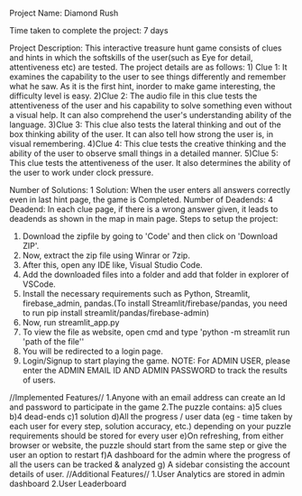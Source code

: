 Project Name: Diamond Rush

Time taken to complete the project: 7 days

Project Description: This interactive treasure hunt game consists of clues and hints in which the softskills of the user(such as Eye for detail, attentiveness etc) are tested.
The project details are as follows:
    1) Clue 1: It examines the capability to the user to see things differently and remember what he saw. As it is the first hint, inorder to make game interesting, the difficulty level is easy.
    2)Clue 2: The audio file in this clue tests the attentiveness of the user and his capability to solve something even without a visual help. It can also comprehend the user's understanding ability of the language.
    3)Clue 3: This clue also tests the lateral thinking and out of the box thinking ability of the user. It can also tell how strong the user is, in visual remembering.
    4)Clue 4: This clue tests the creative thinking and the ability of the user to observe small things in a detailed manner.
    5)Clue 5: This clue tests the attentiveness of the user. It also determines the ability of the user to work under clock pressure.
    
Number of Solutions: 1
  Solution: When the user enters all answers correctly even in last hint page, the game is Completed.
Number of Deadends: 4
  Deadend: In each clue page, if there is a wrong answer given, it leads to deadends as shown in the map in main page.
Steps to setup the project:
  1) Download the zipfile by going to 'Code' and then click on 'Download ZIP'.
  2) Now, extract the zip file using Winrar or 7zip.
  3) After this, open any IDE like, Visual Studio Code.
  4) Add the downloaded files into a folder and add that folder in explorer of VSCode.
  5) Install the necessary requirements such as Python, Streamlit, firebase_admin, pandas.(To install Streamlit/firebase/pandas, you need to run pip install streamlit/pandas/firebase-admin)
  6) Now, run streamlit_app.py
  7) To view the file as website, open cmd and type 'python -m streamlit run 'path of the file''
  8) You will be redirected to a login page.
  9) Login/Signup to start playing the game.
NOTE: For ADMIN USER, please enter the ADMIN EMAIL ID AND ADMIN PASSWORD to track the results of users.

//Implemented Features//
  1.Anyone with an email address can create an Id and password to participate in the game
  2.The puzzle contains:
        a)5 clues
        b)4 dead-ends
        c)1 solution 
        d)All the progress / user data (eg - time taken by each user for every step, solution accuracy, etc.) depending on your puzzle requirements should be stored for every user
        e)On refreshing, from either browser or website, the puzzle should start from the same step or give the user an option to restart
        f)A dashboard for the admin where the progress of all the users can be tracked & analyzed
        g) A sidebar consisting the account details of user.
//Additional Features//
  1.User Analytics are stored in admin dashboard
  2.User Leaderboard
